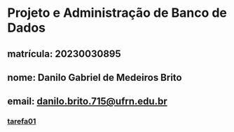 # Projeto e Administração de Banco de Dados
## matrícula: 20230030895
## nome: Danilo Gabriel de Medeiros Brito
## email: danilo.brito.715@ufrn.edu.br
### [tarefa01](https://github.com/DaniloMano/Projeto-e-Administra-o-de-Banco-de-Dados/blob/main/tarefas/t01/tarefa01.md)